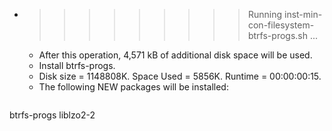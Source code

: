 * >>>>>>>>> Running inst-min-con-filesystem-btrfs-progs.sh ...
  * After this operation, 4,571 kB of additional disk space will be used.
  * Install btrfs-progs.
  * Disk size = 1148808K. Space Used = 5856K. Runtime = 00:00:00:15.
  * The following NEW packages will be installed:
  ```bash
btrfs-progs liblzo2-2
  ```
